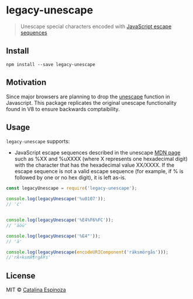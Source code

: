 # legacy-unescape

> Unescape special characters encoded with [JavaScript escape sequences](https://developer.mozilla.org/en-US/docs/Web/JavaScript/Guide/Grammar_and_types#Using_special_characters_in_strings)

## Install

```
npm install --save legacy-unescape
```

## Motivation
Since major browsers are planning to drop the [unescape](https://developer.mozilla.org/en-US/docs/Web/JavaScript/Reference/Global_Objects/unescape) function in Javascript. This package replicates the original unescape functionality found in V8 to ensure backwards comptaibility.
    
## Usage

`legacy-unescape` supports:
* JavaScript escape sequences described in the unescape [MDN page](https://developer.mozilla.org/en-US/docs/Web/JavaScript/Guide/Grammar_and_types#Using_special_characters_in_strings) such as %XX and %uXXXX (where X represents one hexadecimal digit) with the character that has the hexadecimal value XX/XXXX. If the escape sequence is not a valid escape sequence (for example, if % is followed by one or no hex digit), it is left as-is.




```js
const legacyUnescape = require('legacy-unescape');

console.log(legacyUnescape('%u0107'));
// 'ć'


console.log(legacyUnescape('%E4%F6%FC'));
// 'äöü'

console.log(legacyUnescape('%E4"'));
// 'ä'

console.log(legacyUnescape(encodeURIComponent('räksmörgås')));
//'rÃ¤ksmÃ¶rgÃ¥s'
```

## License

MIT © [Catalina Espinoza](http://codedbycat.com)